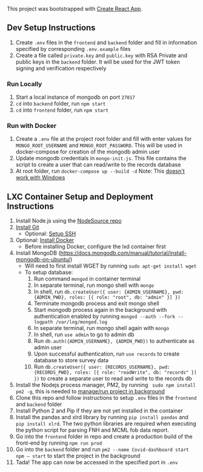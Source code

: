 This project was bootstrapped with [Create React App](https://github.com/facebook/create-react-app).

## Dev Setup Instructions

1. Create `.env` files in the `frontend` and `backend` folder and fill in information specified by corresponding `.env.example` files
2. Create a file called `private.key` and `public.key` with RSA Private and public keys in the `backend` folder. It will be used for the JWT token signing and verification respectively

### Run Locally

1. Start a local instance of mongodb on port `27017`
2. `cd` into `backend` folder, run `npm start`
3. `cd` into `frontend` folder, run `npm start`

### Run with Docker

1. Create a `.env` file at the project root folder and fill with enter values for `MONGO_ROOT_USERNAME` and `MONGO_ROOT_PASSWORD`. This will be used in docker-compose for creation of the mongodb admin user
2. Update mongodb credentials in `mongo-init.js`. This file contains the script to create a user that can read/write to the records database
3. At root folder, run `docker-compose up --build -d`
   Note: This [doesn't work with Windows](https://github.com/docker-library/faq/pull/17/commits/9dc17303b98c8f63cdad5ed873b25b9850a1494b)

## LXC Container Setup and Deployment Instructions

1. Install Node.js using the [NodeSource repo](https://www.geeksforgeeks.org/installation-of-node-js-on-linux/)
2. [Install Git](https://www.atlassian.com/git/tutorials/install-git#linux)
   - Optional: [Setup SSH](https://docs.github.com/en/github/authenticating-to-github/adding-a-new-ssh-key-to-your-github-account)
3. Optional: [Install Docker](https://docs.docker.com/engine/install/ubuntu/)
   - Before installing Docker, configure the lxd container first
4. Install MongoDB (https://docs.mongodb.com/manual/tutorial/install-mongodb-on-ubuntu/)
   - Will need to first install WGET by running `sudo apt-get install wget`
   - To setup database:
     1. Run command `mongod` in container terminal
     2. In separate terminal, run mongo shell with `mongo`
     3. In shell, run `db.createUser({ user: {ADMIN_USERNAME}, pwd: {ADMIN_PWD}, roles: [{ role: "root", db: "admin" }] })`
     4. Terminate mongodb process and exit mongo shell
     5. Start mongodb process again in the background with authentication enabled by running `mongod --auth --fork --logpath /var/log/mongod.log`
     6. In separate terminal, run mongo shell again with `mongo`
     7. In shell, run `use admin` to go to admin db
     8. Run `db.auth({ADMIN_USERNAME}, {ADMIN_PWD})` to authenticate as admin user
     9. Upon successful authentication, run `use records` to create database to store survey data
     10. Run `db.createUser({ user: {RECORDS_USERNAME}, pwd: {RECORDS_PWD}, roles: [{ role: "readWrite", db: "records" }] })` to create a separate user to read and write to the records db
5. Install the Nodejs process manager, PM2, by running ` sudo npm install pm2 -g`, this is needed to [manage/run project in background](https://pm2.keymetrics.io/docs/usage/quick-start/)
6. Clone this repo and follow instructions to setup `.env` files in the `frontend` and `backend` folder
7. Install Python 2 and Pip if they are not yet installed in the container
8. Install the pandas and xlrd library by running `pip install pandas` and `pip install xlrd`. The two python libraries are required when executing the python script for parsing FNH and MCML fob data report.
9. Go into the `frontend` folder in repo and create a production build of the front-end by running `npm run prod`
10. Go into the `backend` folder and run `pm2 --name Covid-dashboard start npm – start` to start the project in the background
11. Tada! The app can now be accessed in the specified port in `.env`
